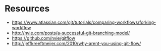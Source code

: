 Resources
==========

* https://www.atlassian.com/git/tutorials/comparing-workflows/forking-workflow
* http://nvie.com/posts/a-successful-git-branching-model/
* https://github.com/nvie/gitflow
* http://jeffkreeftmeijer.com/2010/why-arent-you-using-git-flow/

